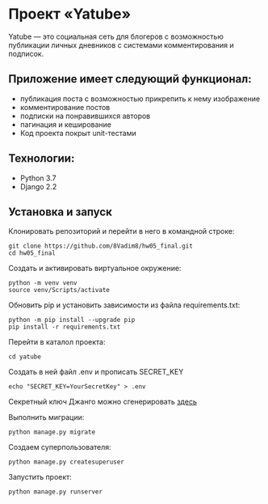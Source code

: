 # Проект «Yatube»
Yatube — это социальная сеть для блогеров с возможностью публикации личных дневников
с системами комментирования и подписок.

## Приложение имеет следующий функционал:
- публикация поста с возможностью прикрепить к нему изображение
- комментирование постов
- подписки на понравившихся авторов
- пагинация и кеширование
- Код проекта покрыт unit-тестами
## Технологии:
- Python 3.7
- Django 2.2
## Установка и запуск
Клонировать репозиторий и перейти в него в командной строке:
```
git clone https://github.com/8Vadim8/hw05_final.git
cd hw05_final
```
Создать и активировать виртуальное окружение:
```
python -m venv venv
source venv/Scripts/activate
```
Обновить pip и установить зависимости из файла requirements.txt:
```
python -m pip install --upgrade pip
pip install -r requirements.txt
```
Перейти в каталол проекта:

`cd yatube`

Cоздать в ней файл .env и прописать SECRET_KEY
```
echo "SECRET_KEY=YourSecretKey" > .env
```
Секретный ключ Джанго можно сгенерировать [здесь](https://djecrety.ir)

Выполнить миграции:

`python manage.py migrate`

Создаем суперпользователя:

`python manage.py createsuperuser`

Запустить проект:

`python manage.py runserver`